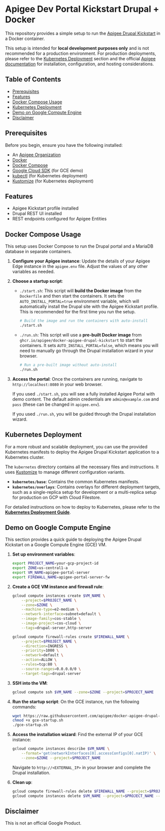 # Apigee Dev Portal Kickstart Drupal + Docker

This repository provides a simple setup to run the [Apigee Drupal Kickstart](https://github.com/apigee/apigee-devportal-kickstart-drupal) in a Docker container.

This setup is intended for **local development purposes only** and is not recommended for a production environment. For production deployments, please refer to the [Kubernetes Deployment](#kubernetes-deployment) section and the official [Apigee documentation](https://cloud.google.com/apigee/docs/api-platform/publish/drupal/open-source-drupal) for installation, configuration, and hosting considerations.

## Table of Contents

- [Prerequisites](#prerequisites)
- [Features](#features)
- [Docker Compose Usage](#docker-compose-usage)
- [Kubernetes Deployment](#kubernetes-deployment)
- [Demo on Google Compute Engine](#demo-on-google-compute-engine)
- [Disclaimer](#disclaimer)

## Prerequisites

Before you begin, ensure you have the following installed:

- An [Apigee Organization](https://cloud.google.com/apigee/docs/api-platform/get-started/what-apigee)
- [Docker](https://docs.docker.com/get-docker/)
- [Docker Compose](https://docs.docker.com/compose/install/)
- [Google Cloud SDK](https://cloud.google.com/sdk/docs/install) (for GCE demo)
- [kubectl](https://kubernetes.io/docs/tasks/tools/install-kubectl/) (for Kubernetes deployment)
- [Kustomize](https://kustomize.io/) (for Kubernetes deployment)

## Features

- Apigee Kickstart profile installed
- Drupal REST UI installed
- REST endpoints configured for Apigee Entities

## Docker Compose Usage

This setup uses Docker Compose to run the Drupal portal and a MariaDB database in separate containers.

1.  **Configure your Apigee instance**:
    Update the details of your Apigee Edge instance in the `apigee.env` file. Adjust the values of any other variables as needed.

2.  **Choose a startup script**:

    -   `./start.sh`: This script will **build the Docker image** from the `Dockerfile` and then start the containers. It sets the `AUTO_INSTALL_PORTAL=true` environment variable, which will automatically install the Drupal site with the Apigee Kickstart profile. This is recommended for the first time you run the setup.

        ```bash
        # Build the image and run the containers with auto-install
        ./start.sh
        ```

    -   `./run.sh`: This script will use a **pre-built Docker image** from `ghcr.io/apigee/docker-apigee-drupal-kickstart` to start the containers. It sets `AUTO_INSTALL_PORTAL=false`, which means you will need to manually go through the Drupal installation wizard in your browser.

        ```bash
        # Run a pre-built image without auto-install
        ./run.sh
        ```

3.  **Access the portal**:
    Once the containers are running, navigate to `http://localhost:8080` in your web browser.

    If you used `./start.sh`, you will see a fully installed Apigee Portal with demo content. The default admin credentials are `admin@example.com` and `pass` (these can be changed in `apigee.env`).

    If you used `./run.sh`, you will be guided through the Drupal installation wizard.

## Kubernetes Deployment

For a more robust and scalable deployment, you can use the provided Kubernetes manifests to deploy the Apigee Drupal Kickstart application to a Kubernetes cluster.

The `kubernetes` directory contains all the necessary files and instructions. It uses [Kustomize](https://kustomize.io/) to manage different configuration variants.

-   **`kubernetes/base`**: Contains the common Kubernetes manifests.
-   **`kubernetes/overlays`**: Contains overlays for different deployment targets, such as a single-replica setup for development or a multi-replica setup for production on GCP with Cloud Filestore.

For detailed instructions on how to deploy to Kubernetes, please refer to the **[Kubernetes Deployment Guide](./kubernetes/README.md)**.

## Demo on Google Compute Engine

This section provides a quick guide to deploying the Apigee Drupal Kickstart on a Google Compute Engine (GCE) VM.

1.  **Set up environment variables**:
    ```bash
    export PROJECT_NAME=your-gcp-project-id
    export ZONE=us-central1-a
    export VM_NAME=apigee-portal-server
    export FIREWALL_NAME=apigee-portal-server-fw
    ```

2.  **Create a GCE VM instance and firewall rule**:
    ```bash
    gcloud compute instances create $VM_NAME \
        --project=$PROJECT_NAME \
        --zone=$ZONE \
        --machine-type=e2-medium \
        --network-interface=subnet=default \
        --image-family=cos-stable \
        --image-project=cos-cloud \
        --tags=drupal-server,http-server

    gcloud compute firewall-rules create $FIREWALL_NAME \
        --project=$PROJECT_NAME \
        --direction=INGRESS \
        --priority=1000 \
        --network=default \
        --action=ALLOW \
        --rules=tcp:80 \
        --source-ranges=0.0.0.0/0 \
        --target-tags=drupal-server
    ```

3.  **SSH into the VM**:
    ```bash
    gcloud compute ssh $VM_NAME --zone=$ZONE --project=$PROJECT_NAME
    ```

4.  **Run the startup script**:
    On the GCE instance, run the following commands:
    ```bash
    wget https://raw.githubusercontent.com/apigee/docker-apigee-drupal-kickstart/main/gce-startup.sh
    chmod +x gce-startup.sh
    ./gce-startup.sh
    ```

5.  **Access the installation wizard**:
    Find the external IP of your GCE instance:
    ```bash
    gcloud compute instances describe $VM_NAME \
        --format='get(networkInterfaces[0].accessConfigs[0].natIP)' \
        --zone=$ZONE --project=$PROJECT_NAME
    ```
    Navigate to `http://<EXTERNAL_IP>` in your browser and complete the Drupal installation.

6.  **Clean up**:
    ```bash
    gcloud compute firewall-rules delete $FIREWALL_NAME --project=$PROJECT_NAME --quiet
    gcloud compute instances delete $VM_NAME --project=$PROJECT_NAME --zone=$ZONE --quiet
    ```

## Disclaimer

This is not an official Google Product.
